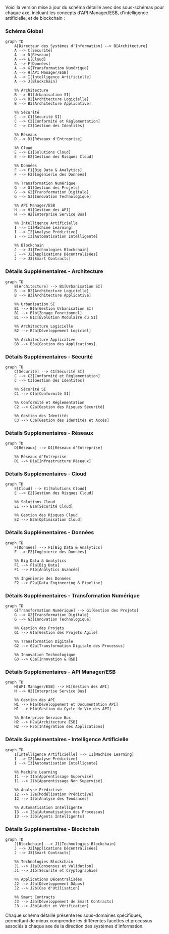 Voici la version mise à jour du schéma détaillé avec des sous-schémas pour chaque axe, incluant les concepts d'API Manager/ESB, d'intelligence artificielle, et de blockchain :

### Schéma Global

```mermaid
graph TD
    A[Directeur des Systèmes d'Information] --> B[Architecture]
    A --> C[Sécurité]
    A --> D[Réseaux]
    A --> E[Cloud]
    A --> F[Données]
    A --> G[Transformation Numérique]
    A --> H[API Manager/ESB]
    A --> I[Intelligence Artificielle]
    A --> J[Blockchain]

    %% Architecture
    B --> B1[Urbanisation SI]
    B --> B2[Architecture Logicielle]
    B --> B3[Architecture Applicative]

    %% Sécurité
    C --> C1[Sécurité SI]
    C --> C2[Conformité et Réglementation]
    C --> C3[Gestion des Identités]

    %% Réseaux
    D --> D1[Réseaux d'Entreprise]

    %% Cloud
    E --> E1[Solutions Cloud]
    E --> E2[Gestion des Risques Cloud]

    %% Données
    F --> F1[Big Data & Analytics]
    F --> F2[Ingénierie des Données]

    %% Transformation Numérique
    G --> G1[Gestion des Projets]
    G --> G2[Transformation Digitale]
    G --> G3[Innovation Technologique]

    %% API Manager/ESB
    H --> H1[Gestion des API]
    H --> H2[Enterprise Service Bus]

    %% Intelligence Artificielle
    I --> I1[Machine Learning]
    I --> I2[Analyse Prédictive]
    I --> I3[Automatisation Intelligente]

    %% Blockchain
    J --> J1[Technologies Blockchain]
    J --> J2[Applications Décentralisées]
    J --> J3[Smart Contracts]
```

### Détails Supplémentaires - Architecture

```mermaid
graph TD
    B[Architecture] --> B1[Urbanisation SI]
    B --> B2[Architecture Logicielle]
    B --> B3[Architecture Applicative]

    %% Urbanisation SI
    B1 --> B1a[Gestion Urbanisation SI]
    B1 --> B1b[Zonage Fonctionnel]
    B1 --> B1c[Évolution Modulaire du SI]

    %% Architecture Logicielle
    B2 --> B2a[Développement Logiciel]

    %% Architecture Applicative
    B3 --> B3a[Gestion des Applications]
```

### Détails Supplémentaires - Sécurité

```mermaid
graph TD
    C[Sécurité] --> C1[Sécurité SI]
    C --> C2[Conformité et Réglementation]
    C --> C3[Gestion des Identités]

    %% Sécurité SI
    C1 --> C1a[Conformité SI]

    %% Conformité et Réglementation
    C2 --> C2a[Gestion des Risques Sécurité]

    %% Gestion des Identités
    C3 --> C3a[Gestion des Identités et Accès]
```

### Détails Supplémentaires - Réseaux

```mermaid
graph TD
    D[Réseaux] --> D1[Réseaux d'Entreprise]

    %% Réseaux d'Entreprise
    D1 --> D1a[Infrastructure Réseaux]
```

### Détails Supplémentaires - Cloud

```mermaid
graph TD
    E[Cloud] --> E1[Solutions Cloud]
    E --> E2[Gestion des Risques Cloud]

    %% Solutions Cloud
    E1 --> E1a[Sécurité Cloud]

    %% Gestion des Risques Cloud
    E2 --> E2a[Optimisation Cloud]
```

### Détails Supplémentaires - Données

```mermaid
graph TD
    F[Données] --> F1[Big Data & Analytics]
    F --> F2[Ingénierie des Données]

    %% Big Data & Analytics
    F1 --> F1a[Big Data]
    F1 --> F1b[Analytics Avancée]

    %% Ingénierie des Données
    F2 --> F2a[Data Engineering & Pipeline]
```

### Détails Supplémentaires - Transformation Numérique

```mermaid
graph TD
    G[Transformation Numérique] --> G1[Gestion des Projets]
    G --> G2[Transformation Digitale]
    G --> G3[Innovation Technologique]

    %% Gestion des Projets
    G1 --> G1a[Gestion des Projets Agile]

    %% Transformation Digitale
    G2 --> G2a[Transformation Digitale des Processus]

    %% Innovation Technologique
    G3 --> G3a[Innovation & R&D]
```

### Détails Supplémentaires - API Manager/ESB

```mermaid
graph TD
    H[API Manager/ESB] --> H1[Gestion des API]
    H --> H2[Enterprise Service Bus]

    %% Gestion des API
    H1 --> H1a[Développement et Documentation API]
    H1 --> H1b[Gestion du Cycle de Vie des API]

    %% Enterprise Service Bus
    H2 --> H2a[Architecture ESB]
    H2 --> H2b[Intégration des Applications]
```

### Détails Supplémentaires - Intelligence Artificielle

```mermaid
graph TD
    I[Intelligence Artificielle] --> I1[Machine Learning]
    I --> I2[Analyse Prédictive]
    I --> I3[Automatisation Intelligente]

    %% Machine Learning
    I1 --> I1a[Apprentissage Supervisé]
    I1 --> I1b[Apprentissage Non Supervisé]

    %% Analyse Prédictive
    I2 --> I2a[Modélisation Prédictive]
    I2 --> I2b[Analyse des Tendances]

    %% Automatisation Intelligente
    I3 --> I3a[Automatisation des Processus]
    I3 --> I3b[Agents Intelligents]
```

### Détails Supplémentaires - Blockchain

```mermaid
graph TD
    J[Blockchain] --> J1[Technologies Blockchain]
    J --> J2[Applications Décentralisées]
    J --> J3[Smart Contracts]

    %% Technologies Blockchain
    J1 --> J1a[Consensus et Validation]
    J1 --> J1b[Sécurité et Cryptographie]

    %% Applications Décentralisées
    J2 --> J2a[Développement DApps]
    J2 --> J2b[Cas d'Utilisation]

    %% Smart Contracts
    J3 --> J3a[Développement de Smart Contracts]
    J3 --> J3b[Audit et Vérification]
```

Chaque schéma détaillé présente les sous-domaines spécifiques, permettant de mieux comprendre les différentes facettes et processus associés à chaque axe de la direction des systèmes d'information.

